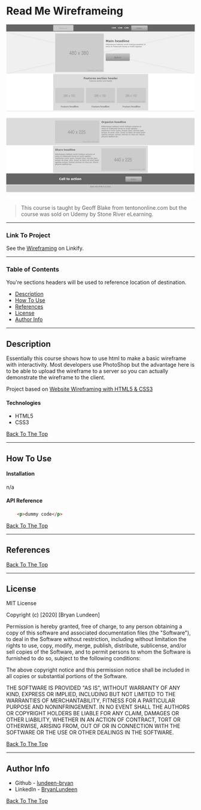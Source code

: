 # Read Me Wireframeing

![Project Image](course_image.jpg)

> This course is taught by Geoff Blake from tentononline.com but the course was sold on Udemy by Stone River eLearning. 

---
### Link To Project

See the [Wireframing](project-url) on Linkify.

---

### Table of Contents
You're sections headers will be used to reference location of destination.

- [Description](#description)
- [How To Use](#how-to-use)
- [References](#references)
- [License](#license)
- [Author Info](#author-info)

---

## Description

Essentially this course shows how to use html to make a basic wireframe with interactivity. Most developers use PhotoShop but the advantage here is to be able to upload the wireframe to a server so you can actually demonstrate the wireframe to the client. 

Project based on [Website Wireframing with HTML5 & CSS3](https://www.udemy.com/course/website-wireframing-with-html5-css3/)

#### Technologies

- HTML5
- CSS3

[Back To The Top](#read-me-wireframing)

---

## How To Use

#### Installation

n/a

#### API Reference

```html
    <p>dummy code</p>
```
[Back To The Top](#read-me-wireframing)

---

## References
[Back To The Top](#read-me-wireframing)

---

## License

MIT License

Copyright (c) [2020] [Bryan Lundeen]

Permission is hereby granted, free of charge, to any person obtaining a copy
of this software and associated documentation files (the "Software"), to deal
in the Software without restriction, including without limitation the rights
to use, copy, modify, merge, publish, distribute, sublicense, and/or sell
copies of the Software, and to permit persons to whom the Software is
furnished to do so, subject to the following conditions:

The above copyright notice and this permission notice shall be included in all
copies or substantial portions of the Software.

THE SOFTWARE IS PROVIDED "AS IS", WITHOUT WARRANTY OF ANY KIND, EXPRESS OR
IMPLIED, INCLUDING BUT NOT LIMITED TO THE WARRANTIES OF MERCHANTABILITY,
FITNESS FOR A PARTICULAR PURPOSE AND NONINFRINGEMENT. IN NO EVENT SHALL THE
AUTHORS OR COPYRIGHT HOLDERS BE LIABLE FOR ANY CLAIM, DAMAGES OR OTHER
LIABILITY, WHETHER IN AN ACTION OF CONTRACT, TORT OR OTHERWISE, ARISING FROM,
OUT OF OR IN CONNECTION WITH THE SOFTWARE OR THE USE OR OTHER DEALINGS IN THE
SOFTWARE.

[Back To The Top](#read-me-wireframing)

---

## Author Info

- Github - [lundeen-bryan](https://github.com/lundeen-bryan)
- LinkedIn - [BryanLundeen](https://www.linkedin.com/in/bryanlundeen/)

[Back To The Top](#read-me-wireframing)
